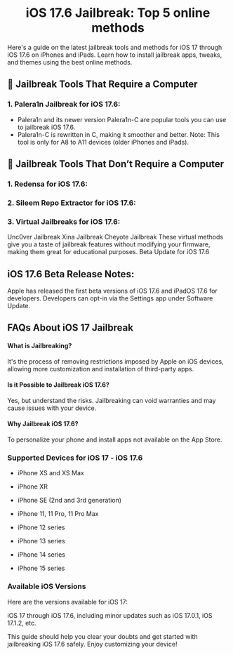 <div align="center">

# iOS 17.6 Jailbreak: Top 5 online methods

</div>


Here's a guide on the latest jailbreak tools and methods for iOS 17 through iOS 17.6 on iPhones and iPads. Learn how to install jailbreak apps, tweaks, and themes using the best online methods.

##  🌟 Jailbreak Tools That Require a Computer

### 1. Palera1n Jailbreak for iOS 17.6:

- Palera1n and its newer version Palera1n-C are popular tools you can use to jailbreak iOS 17.6.
- Palera1n-C is rewritten in C, making it smoother and better.
Note: This tool is only for A8 to A11 devices (older iPhones and iPads).


## 🌟 Jailbreak Tools That Don’t Require a Computer

### 1. Redensa for iOS 17.6:




### 2. Sileem Repo Extractor for iOS 17.6:


### 3. Virtual Jailbreaks for iOS 17.6:


Unc0ver Jailbreak
Xina Jailbreak
Cheyote Jailbreak
These virtual methods give you a taste of jailbreak features without modifying your firmware, making them great for educational purposes.
Beta Update for iOS 17.6


## iOS 17.6 Beta Release Notes:
Apple has released the first beta versions of iOS 17.6 and iPadOS 17.6 for developers.
Developers can opt-in via the Settings app under Software Update.

## FAQs About iOS 17 Jailbreak

#### What is Jailbreaking?

It's the process of removing restrictions imposed by Apple on iOS devices, allowing more customization and installation of third-party apps.

#### Is it Possible to Jailbreak iOS 17.6?

Yes, but understand the risks. Jailbreaking can void warranties and may cause issues with your device.

#### Why Jailbreak iOS 17.6?

To personalize your phone and install apps not available on the App Store.

### Supported Devices for iOS 17 - iOS 17.6

- iPhone XS and XS Max

- iPhone XR

- iPhone SE (2nd and 3rd generation)

- iPhone 11, 11 Pro, 11 Pro Max

- iPhone 12 series

- iPhone 13 series

- iPhone 14 series

- iPhone 15 series

### Available iOS Versions

Here are the versions available for iOS 17:

iOS 17 through iOS 17.6, including minor updates such as iOS 17.0.1, iOS 17.1.2, etc.

This guide should help you clear your doubts and get started with jailbreaking iOS 17.6 safely. Enjoy customizing your device!
